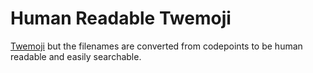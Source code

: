 # Human Readable Twemoji
[Twemoji](https://github.com/twitter/twemoji) but the filenames are converted from codepoints to be human readable and easily searchable.
